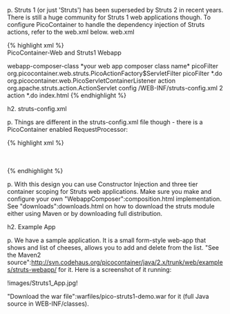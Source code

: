 p. Struts 1 (or just 'Struts') has been superseded by Struts 2 in recent years. There is still a huge community for Struts 1 web applications though.
To configure PicoContainer to handle the dependency injection of Struts actions, refer to the web.xml below.
web.xml

{% highlight xml %}
<web-app>  
  <display-name>PicoContainer-Web and Struts1 Webapp</display-name>  
  
  <context-param>  
    <param-name>webapp-composer-class</param-name>  
    <param-value>*your web app composer class name*</param-value>  
  </context-param>  
  
  <filter>  
    <filter-name>picoFilter</filter-name>  
    <filter-class>org.picocontainer.web.struts.PicoActionFactory$ServletFilter</filter-class>  
  </filter>  
  
  <filter-mapping>  
    <filter-name>picoFilter</filter-name>  
    <url-pattern>*.do</url-pattern>  
  </filter-mapping>  
  
  <listener>  
    <listener-class>org.picocontainer.web.PicoServletContainerListener</listener-class>  
  </listener>  
  
  <!-- Action Servlet Configuration -->  
  <servlet>  
    <servlet-name>action</servlet-name>  
    <servlet-class>org.apache.struts.action.ActionServlet</servlet-class>  
    <init-param>  
      <param-name>config</param-name>  
      <param-value>/WEB-INF/struts-config.xml</param-value>  
    </init-param>  
    <load-on-startup>2</load-on-startup>  
  </servlet>  
  
  <!-- Action Servlet Mapping -->  
  <servlet-mapping>  
    <servlet-name>action</servlet-name>  
    <url-pattern>*.do</url-pattern>  
  </servlet-mapping>  
  
  <!-- Welcome File -->  
  <welcome-file-list>  
    <welcome-file>index.html</welcome-file>  
  </welcome-file-list>  
  
</web-app>  
{% endhighlight %}

h2. struts-config.xml

p. Things are different in the struts-config.xml file though - there is a PicoContainer enabled RequestProcessor:

{% highlight xml %}
  <form-beans>  
    <form-bean name="cheeseForm" type="org.picocontainer.web.sample.struts.CheeseForm">  
    </form-bean>  
  </form-beans>  
  
  <action-mappings>  
    <action path="/cheese" type="org.picocontainer.web.sample.struts.CheeseAction" name="cheeseForm" scope="request">  
      <forward name="next" path="/cheese.jsp">  
    </forward></action>  
  </action-mappings>  
  
  <controller processorclass="org.picocontainer.web.struts.PicoRequestProcessor">        
  </controller>
{% endhighlight %}

  
p. With this design you can use Constructor Injection and three tier container scoping for Struts web applications. Make sure you make and configure your own "WebappComposer":composition.html implementation.
See "downloads":downloads.html on how to download the struts module either using Maven or by downloading full distribution.

h2. Example App

p. We have a sample application. It is a small form-style web-app that shows and list of cheeses, allows you to add and delete from the list. "See the Maven2 source":http://svn.codehaus.org/picocontainer/java/2.x/trunk/web/examples/struts-webapp/ for it. Here is a screenshot of it running:

!images/Struts1_App.jpg!

"Download the war file":warfiles/pico-struts1-demo.war for it (full Java source in WEB-INF/classes).